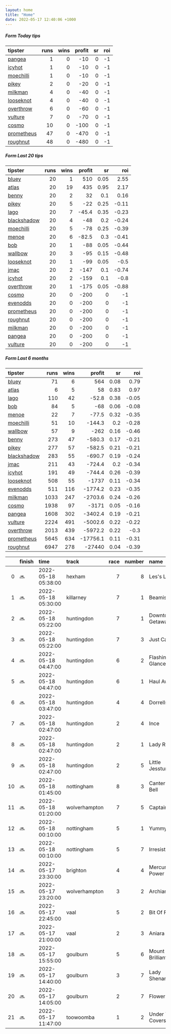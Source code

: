 ```yaml
---   
layout: home  
title: "Home"   
date: 2022-05-17 12:40:06 +1000  
---   
```



##### Form Today tips   

| tipster                                                       |   runs |   wins |   profit |   sr |   roi |
|:--------------------------------------------------------------|-------:|-------:|---------:|-----:|------:|
| [pangea](https://mrwayneo.github.io/tips/pangea.html)         |      1 |      0 |      -10 |    0 |    -1 |
| [icyhot](https://mrwayneo.github.io/tips/icyhot.html)         |      1 |      0 |      -10 |    0 |    -1 |
| [moechilli](https://mrwayneo.github.io/tips/moechilli.html)   |      1 |      0 |      -10 |    0 |    -1 |
| [pikey](https://mrwayneo.github.io/tips/pikey.html)           |      2 |      0 |      -20 |    0 |    -1 |
| [milkman](https://mrwayneo.github.io/tips/milkman.html)       |      4 |      0 |      -40 |    0 |    -1 |
| [looseknot](https://mrwayneo.github.io/tips/looseknot.html)   |      4 |      0 |      -40 |    0 |    -1 |
| [overthrow](https://mrwayneo.github.io/tips/overthrow.html)   |      6 |      0 |      -60 |    0 |    -1 |
| [vulture](https://mrwayneo.github.io/tips/vulture.html)       |      7 |      0 |      -70 |    0 |    -1 |
| [cosmo](https://mrwayneo.github.io/tips/cosmo.html)           |     10 |      0 |     -100 |    0 |    -1 |
| [prometheus](https://mrwayneo.github.io/tips/prometheus.html) |     47 |      0 |     -470 |    0 |    -1 |
| [roughnut](https://mrwayneo.github.io/tips/roughnut.html)     |     48 |      0 |     -480 |    0 |    -1 |

##### Form Last 20 tips   

| tipster                                                         |   runs |   wins |   profit |   sr |   roi |
|:----------------------------------------------------------------|-------:|-------:|---------:|-----:|------:|
| [bluey](https://mrwayneo.github.io/tips/bluey.html)             |     20 |      1 |    510   | 0.05 |  2.55 |
| [atlas](https://mrwayneo.github.io/tips/atlas.html)             |     20 |     19 |    435   | 0.95 |  2.17 |
| [benny](https://mrwayneo.github.io/tips/benny.html)             |     20 |      2 |     32   | 0.1  |  0.16 |
| [pikey](https://mrwayneo.github.io/tips/pikey.html)             |     20 |      5 |    -22   | 0.25 | -0.11 |
| [lago](https://mrwayneo.github.io/tips/lago.html)               |     20 |      7 |    -45.4 | 0.35 | -0.23 |
| [blackshadow](https://mrwayneo.github.io/tips/blackshadow.html) |     20 |      4 |    -48   | 0.2  | -0.24 |
| [moechilli](https://mrwayneo.github.io/tips/moechilli.html)     |     20 |      5 |    -78   | 0.25 | -0.39 |
| [menoe](https://mrwayneo.github.io/tips/menoe.html)             |     20 |      6 |    -82.5 | 0.3  | -0.41 |
| [bob](https://mrwayneo.github.io/tips/bob.html)                 |     20 |      1 |    -88   | 0.05 | -0.44 |
| [wallbow](https://mrwayneo.github.io/tips/wallbow.html)         |     20 |      3 |    -95   | 0.15 | -0.48 |
| [looseknot](https://mrwayneo.github.io/tips/looseknot.html)     |     20 |      1 |    -99   | 0.05 | -0.5  |
| [jmac](https://mrwayneo.github.io/tips/jmac.html)               |     20 |      2 |   -147   | 0.1  | -0.74 |
| [icyhot](https://mrwayneo.github.io/tips/icyhot.html)           |     20 |      2 |   -159   | 0.1  | -0.8  |
| [overthrow](https://mrwayneo.github.io/tips/overthrow.html)     |     20 |      1 |   -175   | 0.05 | -0.88 |
| [cosmo](https://mrwayneo.github.io/tips/cosmo.html)             |     20 |      0 |   -200   | 0    | -1    |
| [evenodds](https://mrwayneo.github.io/tips/evenodds.html)       |     20 |      0 |   -200   | 0    | -1    |
| [prometheus](https://mrwayneo.github.io/tips/prometheus.html)   |     20 |      0 |   -200   | 0    | -1    |
| [roughnut](https://mrwayneo.github.io/tips/roughnut.html)       |     20 |      0 |   -200   | 0    | -1    |
| [milkman](https://mrwayneo.github.io/tips/milkman.html)         |     20 |      0 |   -200   | 0    | -1    |
| [pangea](https://mrwayneo.github.io/tips/pangea.html)           |     20 |      0 |   -200   | 0    | -1    |
| [vulture](https://mrwayneo.github.io/tips/vulture.html)         |     20 |      0 |   -200   | 0    | -1    |

##### Form Last 6 months   

| tipster                                                         |   runs |   wins |   profit |   sr |   roi |
|:----------------------------------------------------------------|-------:|-------:|---------:|-----:|------:|
| [bluey](https://mrwayneo.github.io/tips/bluey.html)             |     71 |      6 |    564   | 0.08 |  0.79 |
| [atlas](https://mrwayneo.github.io/tips/atlas.html)             |      6 |      5 |     58   | 0.83 |  0.97 |
| [lago](https://mrwayneo.github.io/tips/lago.html)               |    110 |     42 |    -52.8 | 0.38 | -0.05 |
| [bob](https://mrwayneo.github.io/tips/bob.html)                 |     84 |      5 |    -68   | 0.06 | -0.08 |
| [menoe](https://mrwayneo.github.io/tips/menoe.html)             |     22 |      7 |    -77.5 | 0.32 | -0.35 |
| [moechilli](https://mrwayneo.github.io/tips/moechilli.html)     |     51 |     10 |   -144.3 | 0.2  | -0.28 |
| [wallbow](https://mrwayneo.github.io/tips/wallbow.html)         |     57 |      9 |   -262   | 0.16 | -0.46 |
| [benny](https://mrwayneo.github.io/tips/benny.html)             |    273 |     47 |   -580.3 | 0.17 | -0.21 |
| [pikey](https://mrwayneo.github.io/tips/pikey.html)             |    277 |     57 |   -582.5 | 0.21 | -0.21 |
| [blackshadow](https://mrwayneo.github.io/tips/blackshadow.html) |    283 |     55 |   -690.7 | 0.19 | -0.24 |
| [jmac](https://mrwayneo.github.io/tips/jmac.html)               |    211 |     43 |   -724.4 | 0.2  | -0.34 |
| [icyhot](https://mrwayneo.github.io/tips/icyhot.html)           |    191 |     49 |   -744.4 | 0.26 | -0.39 |
| [looseknot](https://mrwayneo.github.io/tips/looseknot.html)     |    508 |     55 |  -1737   | 0.11 | -0.34 |
| [evenodds](https://mrwayneo.github.io/tips/evenodds.html)       |    511 |    116 |  -1774.2 | 0.23 | -0.35 |
| [milkman](https://mrwayneo.github.io/tips/milkman.html)         |   1033 |    247 |  -2703.6 | 0.24 | -0.26 |
| [cosmo](https://mrwayneo.github.io/tips/cosmo.html)             |   1938 |     97 |  -3171   | 0.05 | -0.16 |
| [pangea](https://mrwayneo.github.io/tips/pangea.html)           |   1608 |    302 |  -3402.4 | 0.19 | -0.21 |
| [vulture](https://mrwayneo.github.io/tips/vulture.html)         |   2224 |    491 |  -5002.6 | 0.22 | -0.22 |
| [overthrow](https://mrwayneo.github.io/tips/overthrow.html)     |   2013 |    439 |  -5972.2 | 0.22 | -0.3  |
| [prometheus](https://mrwayneo.github.io/tips/prometheus.html)   |   5645 |    634 | -17756.1 | 0.11 | -0.31 |
| [roughnut](https://mrwayneo.github.io/tips/roughnut.html)       |   6947 |    278 | -27440   | 0.04 | -0.39 |

|    | finish   | time                | track         |   race |   number | name             |   odds | tipster             |
|---:|:---------|:--------------------|:--------------|-------:|---------:|:-----------------|-------:|:--------------------|
|  0 | :soon:   | 2022-05-18 05:38:00 | hexham        |      7 |        8 | Les's Legacy     |   6.5  | looseknot           |
|  1 | :soon:   | 2022-05-18 05:30:00 | killarney     |      7 |        1 | Beamish          |   5.5  | milkman             |
|  2 | :soon:   | 2022-05-18 05:22:00 | huntingdon    |      7 |        1 | Downtown Getaway |   1.65 | overthrow,moechilli |
|  3 | :soon:   | 2022-05-18 05:22:00 | huntingdon    |      7 |        3 | Just Cause       |   3.9  | overthrow           |
|  4 | :soon:   | 2022-05-18 04:47:00 | huntingdon    |      6 |        2 | Flashing Glance  |   4.4  | overthrow           |
|  5 | :soon:   | 2022-05-18 04:47:00 | huntingdon    |      6 |        1 | Haul Away        |   6    | overthrow           |
|  6 | :soon:   | 2022-05-18 03:47:00 | huntingdon    |      4 |        4 | Dorrells Pierji  |   4.2  | overthrow           |
|  7 | :soon:   | 2022-05-18 02:47:00 | huntingdon    |      2 |        4 | Ince             |   7.5  | looseknot           |
|  8 | :soon:   | 2022-05-18 02:47:00 | huntingdon    |      2 |        1 | Lady Reset       |   2.15 | vulture             |
|  9 | :soon:   | 2022-05-18 02:47:00 | huntingdon    |      2 |        5 | Little Jessture  |   3.1  | vulture             |
| 10 | :soon:   | 2022-05-18 01:45:00 | nottingham    |      8 |        3 | Canterbury Bell  |   2.25 | vulture             |
| 11 | :soon:   | 2022-05-18 01:20:00 | wolverhampton |      7 |        5 | Captain Kane     |   3.2  | vulture             |
| 12 | :soon:   | 2022-05-18 00:10:00 | nottingham    |      5 |        1 | Yummylicious     |   3.5  | vulture             |
| 13 | :soon:   | 2022-05-18 00:10:00 | nottingham    |      5 |        7 | Irresistable     |   6.5  | looseknot           |
| 14 | :soon:   | 2022-05-17 23:30:00 | brighton      |      4 |        4 | Mercurius Power  |   3.8  | pangea              |
| 15 | :soon:   | 2022-05-17 23:20:00 | wolverhampton |      3 |        2 | Archiano         |   2.35 | vulture,milkman     |
| 16 | :soon:   | 2022-05-17 22:45:00 | vaal          |      5 |        2 | Bit Of Fun       |   0    | vulture             |
| 17 | :soon:   | 2022-05-17 21:00:00 | vaal          |      2 |        3 | Aniara           |   0    | milkman             |
| 18 | :soon:   | 2022-05-17 15:55:00 | goulburn      |      5 |        6 | Mount Brilliant  |   4.6  | looseknot           |
| 19 | :soon:   | 2022-05-17 14:40:00 | goulburn      |      3 |        7 | Lady Shenanigans |   8.5  | pikey               |
| 20 | :soon:   | 2022-05-17 14:05:00 | goulburn      |      2 |        7 | Flower Moon      |   3.4  | icyhot              |
| 21 | :soon:   | 2022-05-17 11:47:00 | toowoomba     |      1 |        2 | Under The Covers |   4.2  | milkman             |